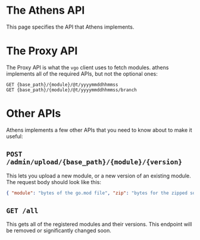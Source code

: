 # The Athens API

This page specifies the API that Athens implements.

# The Proxy API

The Proxy API is what the `vgo` client uses to fetch modules. athens implements
all of the required APIs, but not the optional ones:

```console
GET {base_path}/{module}/@t/yyyymmddhhmmss
GET {base_path}/{module}/@t/yyyymmddhhmmss/branch
```

# Other APIs

Athens implements a few other APIs that you need to know about to make it useful:

## `POST /admin/upload/{base_path}/{module}/{version}`

This lets you upload a new module, or a new version of an existing module. The request body should look like this:

```json
{ "module": "bytes of the go.mod file", "zip": "bytes for the zipped source" }
```

## `GET /all`

This gets all of the registered modules and their versions. This endpoint will be removed or significantly changed
soon.
